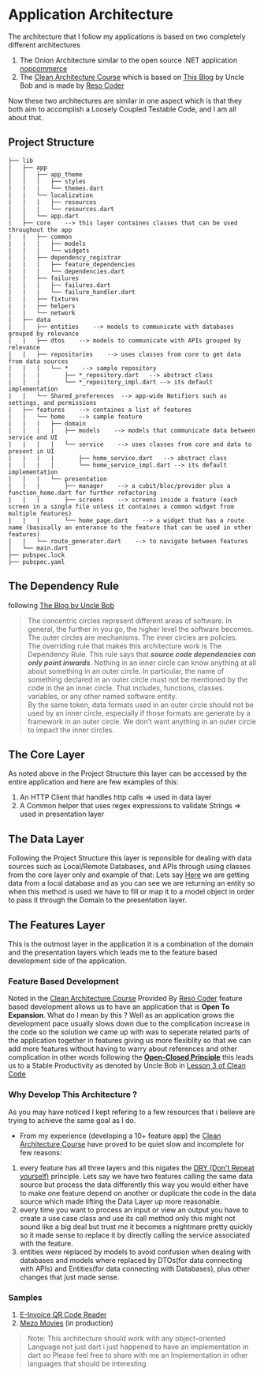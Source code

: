 # Application Architecture
The architecture that I follow my applications is based on two completely different architectures 
1. The Onion Architecture similar to the open source .NET application [nopcommerce](https://docs.nopcommerce.com/en/developer/tutorials/architecture-of-nopCommerce.html) 
2. The [Clean Architecture Course](https://resocoder.com/2019/08/27/flutter-tdd-clean-architecture-course-1-explanation-project-structure/)  which is based on [This Blog](https://blog.cleancoder.com/uncle-bob/2012/08/13/the-clean-architecture.html) by Uncle Bob and is made by [Reso Coder](https://resocoder.com/) 

Now these two architectures are similar in one aspect which is that they both aim to accomplish a Loosely Coupled Testable Code, and I am all about that.

## Project Structure

```
├── lib
|   ├── app
│   │   ├── app_theme
│   │   │   ├── styles
|   |   |   └── themes.dart
|   |   └── localization
|   |   |   ├── resources
|   |   |   └── resources.dart
│   │   └── app.dart
|   ├── core    --> this layer containes classes that can be used throughout the app
|   |   ├── common
|   |   |   ├── models
|   |   |   └── widgets
|   |   ├── dependency_registrar
|   |   |   ├── feature_dependencies
|   |   |   └── dependencies.dart
|   |   ├── failures
|   |   |   ├── failures.dart
|   |   |   └── failure_handler.dart
|   |   ├── fixtures
|   |   ├── helpers
|   |   └── network
|   ├── data 
|   |   ├── entities    --> models to communicate with databases grouped by relevance
|   |   ├── dtos    --> models to communicate with APIs grouped by relevance
|   |   ├── repositories    --> uses classes from core to get data from data sources
|   |   |   └── *    --> sample repository
|   |   |       ├── *_repository.dart   --> abstract class
|   |   |       └── *_repository_impl.dart --> its default implementation
|   |   └── Shared_preferences  --> app-wide Notifiers such as settings, and permissions 
|   ├── features    --> containes a list of features
|   |   └── home    --> sample feature
|   |   |   ├── domain    
|   |   |   |   ├── models    --> models that communicate data between service and UI
|   |   |   |   └── service    --> uses classes from core and data to present in UI
|   |   |   |       ├── home_service.dart   --> abstract class
|   |   |   |       └── home_service_impl.dart --> its default implementation
|   |   |   └── presentation  
|   |   |       ├── manager    --> a cubit/bloc/provider plus a function_home.dart for further refactoring
|   |   |       ├── screens    --> screens inside a feature (each screen in a single file unless it containes a common widget from multiple features)
|   |   |       └── home_page.dart    --> a widget that has a route name (basically an enterance to the feature that can be used in other features)
|   |   └── route_generator.dart    --> to navigate between features
│   └── main.dart
├── pubspec.lock
├── pubspec.yaml
```
## The Dependency Rule
following [The Blog by Uncle Bob](https://blog.cleancoder.com/uncle-bob/2012/08/13/the-clean-architecture.html) 

> The concentric circles represent different areas of software. In general, the further in you go, the higher level the software becomes. The outer circles are mechanisms. The inner circles are policies.<br/>The overriding rule that makes this architecture work is The Dependency Rule. This rule says that _**source code dependencies can only point inwards**_. Nothing in an inner circle can know anything at all about something in an outer circle. In particular, the name of something declared in an outer circle must not be mentioned by the code in the an inner circle. That includes, functions, classes. variables, or any other named software entity.<br/>By the same token, data formats used in an outer circle should not be used by an inner circle, especially if those formats are generate by a framework in an outer circle. We don’t want anything in an outer circle to impact the inner circles.


## The Core Layer

As noted above in the Project Structure this layer can be accessed by the entire application and here are few examples of this:
1. An HTTP Client that handles http calls => used in data layer 
2. A Common helper that uses regex expressions to validate Strings => used in presentation layer 

## The Data Layer

Following the Project Structure this layer is reponsible for dealing with data sources such as Local/Remote Databases, and APIs through using classes from the core layer only and example of that:
Lets say [Here](https://github.com/Mezo0099/e_invoice_qrcode_reader/blob/master/lib/data/repositories/invoice/invoice_repository.dart) we are getting data from a local database and as you can see we are returning an entity so when this method is used we have to fill or map it to a model object in order to pass it through the Domain to the presentation layer.  

## The Features Layer

This is the outmost layer in the application it is a combination of the domain and the presentation layers which leads me to the feature based development side of the application.

### Feature Based Development
Noted in the [Clean Architecture Course](https://resocoder.com/2019/08/27/flutter-tdd-clean-architecture-course-1-explanation-project-structure/) Provided By [Reso Coder](https://resocoder.com/) feature based development allows us to have an application that is **Open To Expansion**. What do I mean by this ? Well as an application grows the development pace usually slows down due to the complication increase in the code so the solution we came up with was to seperate related parts of the application together in features giving us more flexiblity so that we can add more features without having to warry about references and other complication in other words following the [**Open-Closed Principle**](https://en.wikipedia.org/wiki/Open%E2%80%93closed_principle) this leads us to a Stable Productivity as denoted by Uncle Bob in [Lesson 3 of Clean Code](https://youtu.be/Qjywrq2gM8o?t=1552)

### Why Develop This Architecture ?
As you may have noticed I kept refering to a few resources that i believe are trying to achieve the same goal as I do.
- From my experience (developing a 10+ feature app) the [Clean Architecture Course](https://resocoder.com/2019/08/27/flutter-tdd-clean-architecture-course-1-explanation-project-structure/) have proved to be quiet slow and incomplete for few reasons:
1. every feature has all three layers and this nigates the [DRY (Don't Repeat yourself)](https://en.wikipedia.org/wiki/Don%27t_repeat_yourself) principle. Lets say we have two features calling the same data source but process the data differently this way you would either have to make one feature depend on another or duplicate the code in the data source which made lifting the Data Layer up more reasonable.
2. every time you want to process an input or view an output you have to create a use case class and use its call method only this might not sound like a big deal but trust me it becomes a nightmare pretty quickly so it made sense to replace it by directly calling the service associated with the feature.
3. entities were replaced by models to avoid confusion when dealing with databases and models where replaced by DTOs(for data connecting with APIs) and Entities(for data connecting with Databases), plus other changes that just made sense.

### Samples
1. [E-Invoice QR Code Reader](https://github.com/Mezo0099/e_invoice_qrcode_reader)
2. [Mezo Movies](https://github.com/Mezo0099/mezo_movies) (in production)

> Note: This architecture should work with any object-oriented Language not just dart i just happened to have an implementation in dart so Please feel free to share with me an Implementation in other languages that should be interesting

